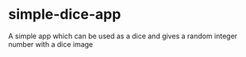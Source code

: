 # simple-dice-app
A simple app which can be used as a dice and gives a random integer number with a dice image

